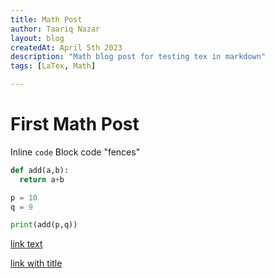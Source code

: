 ```yaml
---
title: Math Post
author: Taariq Nazar
layout: blog
createdAt: April 5th 2023
description: "Math blog post for testing tex in markdown"
tags: [LaTex, Math]

---
```

# First Math Post
Inline `code`
Block code "fences"

```python
def add(a,b):
  return a+b

p = 10
q = 9

print(add(p,q))
```
[link text](http://dev.nodeca.com)

[link with title](http://nodeca.github.io/pica/demo/ 'title text!')
